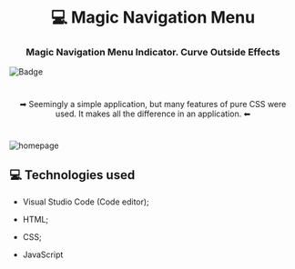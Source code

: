 <h1 align="center">
💻 Magic Navigation Menu
 </h1

 #
 <h3 align="center">
Magic Navigation Menu Indicator. Curve Outside Effects
 </h3>


![Badge](https://img.shields.io/static/v1?label=DEV&message=Tamila&color=8b008b&style=flat&logo=)
#
<p align="center"> ➡ Seemingly a simple application, but many features of pure CSS were used. It makes all the difference in an application. ⬅ </p>

#
![homepage](https://github.com/TamilaCambe/Magic-Navigation-Menu/blob/main/Gif%20com%20%C3%ADcone%20branco.gif)

## 💻 Technologies used

 * Visual Studio Code (Code editor);

* HTML;

* CSS;

* JavaScript

